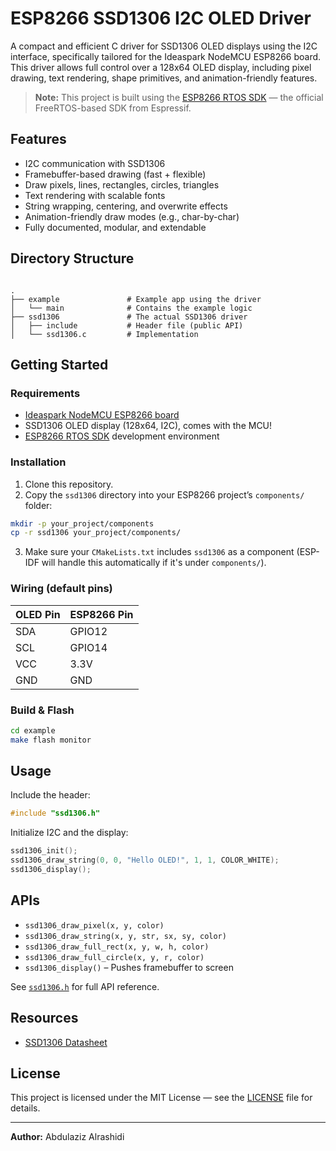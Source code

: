 # ESP8266 SSD1306 I2C OLED Driver

A compact and efficient C driver for SSD1306 OLED displays using the I2C interface, specifically tailored for the Ideaspark NodeMCU ESP8266 board. This driver allows full control over a 128x64 OLED display, including pixel drawing, text rendering, shape primitives, and animation-friendly features.

> **Note:** This project is built using the [ESP8266 RTOS SDK](https://github.com/espressif/ESP8266_RTOS_SDK) — the official FreeRTOS-based SDK from Espressif.

## Features

- I2C communication with SSD1306
- Framebuffer-based drawing (fast + flexible)
- Draw pixels, lines, rectangles, circles, triangles
- Text rendering with scalable fonts
- String wrapping, centering, and overwrite effects
- Animation-friendly draw modes (e.g., char-by-char)
- Fully documented, modular, and extendable

## Directory Structure

```

.
├── example               # Example app using the driver
│   └── main              # Contains the example logic
├── ssd1306               # The actual SSD1306 driver
│   ├── include           # Header file (public API)
│   └── ssd1306.c         # Implementation

````

## Getting Started

### Requirements

- [Ideaspark NodeMCU ESP8266 board](https://a.co/d/aJsB1xZ)
- SSD1306 OLED display (128x64, I2C), comes with the MCU!
- [ESP8266 RTOS SDK](https://github.com/espressif/ESP8266_RTOS_SDK) development environment

### Installation

1. Clone this repository.
2. Copy the `ssd1306` directory into your ESP8266 project’s `components/` folder:

```bash
mkdir -p your_project/components
cp -r ssd1306 your_project/components/
````

3. Make sure your `CMakeLists.txt` includes `ssd1306` as a component (ESP-IDF will handle this automatically if it's under `components/`).

### Wiring (default pins)

| OLED Pin | ESP8266 Pin |
| -------- | ----------- |
| SDA      | GPIO12      |
| SCL      | GPIO14      |
| VCC      | 3.3V        |
| GND      | GND         |

### Build & Flash

```bash
cd example
make flash monitor
```

## Usage

Include the header:

```c
#include "ssd1306.h"
```

Initialize I2C and the display:

```c
ssd1306_init();
ssd1306_draw_string(0, 0, "Hello OLED!", 1, 1, COLOR_WHITE);
ssd1306_display();
```

## APIs

* `ssd1306_draw_pixel(x, y, color)`
* `ssd1306_draw_string(x, y, str, sx, sy, color)`
* `ssd1306_draw_full_rect(x, y, w, h, color)`
* `ssd1306_draw_full_circle(x, y, r, color)`
* `ssd1306_display()` – Pushes framebuffer to screen

See [`ssd1306.h`](/ssd1306/include/ssd1306.h) for full API reference.

## Resources

* [SSD1306 Datasheet](https://cdn-shop.adafruit.com/datasheets/SSD1306.pdf)

## License

This project is licensed under the MIT License — see the [LICENSE](LICENSE) file for details.

---

**Author:** Abdulaziz Alrashidi